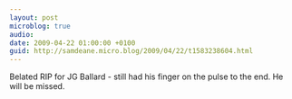 ```yaml
---
layout: post
microblog: true
audio: 
date: 2009-04-22 01:00:00 +0100
guid: http://samdeane.micro.blog/2009/04/22/t1583238604.html
---
```

Belated RIP for JG Ballard - still had his finger on the pulse to the end. He will be missed.
